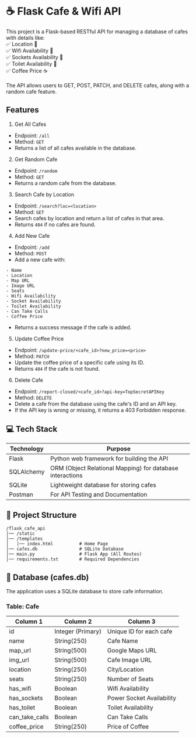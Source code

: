 # ☕ Flask Cafe & Wifi API
This project is a Flask-based RESTful API for managing a database of cafes with details like:<br>
✅ Location 🏢<br>
✅ Wifi Availability 📶<br>
✅ Sockets Availability 🔌<br>
✅ Toilet Availability 🚻<br>
✅ Coffee Price ☕<br>
<br>
The API allows users to GET, POST, PATCH, and DELETE cafes, along with a random cafe feature.

## Features
1. Get All Cafes
- Endpoint: `/all`
- Method: `GET`
- Returns a list of all cafes available in the database.

2. Get Random Cafe
- Endpoint: `/random`
- Method: `GET`
- Returns a random cafe from the database.

3. Search Cafe by Location
- Endpoint: `/search?loc=<location>`
- Method: `GET`
- Search cafes by location and return a list of cafes in that area.
- Returns `404` if no cafes are found.

4. Add New Cafe
- Endpoint: `/add`
- Method: `POST`
- Add a new cafe with:
```
- Name
- Location
- Map URL
- Image URL
- Seats
- Wifi Availability
- Socket Availability
- Toilet Availability
- Can Take Calls
- Coffee Price
```
- Returns a success message if the cafe is added.

5. Update Coffee Price
- Endpoint: `/update-price/<cafe_id>?new_price=<price>`
- Method: `PATCH`
- Update the coffee price of a specific cafe using its ID.
- Returns `404` if the cafe is not found.

6. Delete Cafe
- Endpoint: `/report-closed/<cafe_id>?api-key=TopSecretAPIKey`
- Method: `DELETE`
- Delete a cafe from the database using the cafe's ID and an API key.
- If the API key is wrong or missing, it returns a 403 Forbidden response.

## 💻 Tech Stack
| Technology   | Purpose   |
|------------|------------|
| Flask | Python web framework for building the API |
| SQLAlchemy | ORM (Object Relational Mapping) for database interactions |
| SQLite | Lightweight database for storing cafes |
| Postman | For API Testing and Documentation |

## 📂 Project Structure
```
/flask_cafe_api
│── /static
│── /templates
│   │── index.html          # Home Page
│── cafes.db                # SQLite Database
│── main.py                 # Flask App (All Routes)
│── requirements.txt        # Required Dependencies
```

## 💾 Database (cafes.db)
The application uses a SQLite database to store cafe information.
### Table: Cafe
| Column 1   | Column 2   | Column 3   |
|------------|------------|------------|
| id |Integer (Primary) | Unique ID for each cafe |
| name | String(250) | Cafe Name |
| map_url | String(500) | Google Maps URL |
| img_url | String(500) | Cafe Image URL |
| location | String(250) | City/Location |
| seats | String(250) | Number of Seats |
| has_wifi | Boolean | Wifi Availability |
| has_sockets | Boolean | Power Socket Availability |
| has_toilet | Boolean | Toilet Availability |
| can_take_calls | Boolean | Can Take Calls |
| coffee_price | String(250) | Price of Coffee |
